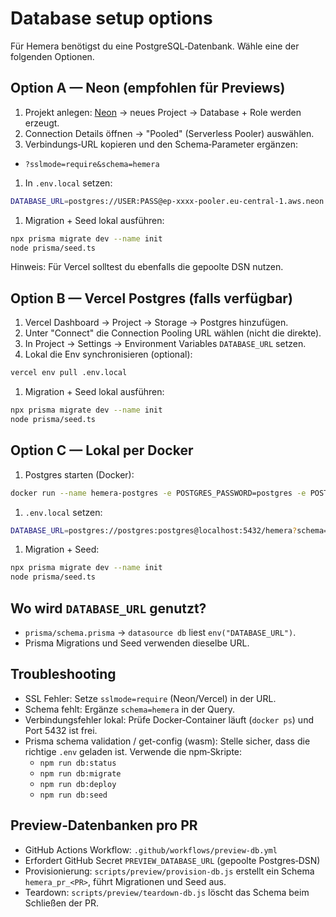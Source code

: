 # Database setup options

Für Hemera benötigst du eine PostgreSQL‑Datenbank. Wähle eine der folgenden Optionen.

## Option A — Neon (empfohlen für Previews)

1. Projekt anlegen: [Neon](https://neon.tech) → neues Project → Database + Role werden erzeugt.
1. Connection Details öffnen → "Pooled" (Serverless Pooler) auswählen.
1. Verbindungs‑URL kopieren und den Schema‑Parameter ergänzen:

- `?sslmode=require&schema=hemera`

1. In `.env.local` setzen:

```bash
DATABASE_URL=postgres://USER:PASS@ep-xxxx-pooler.eu-central-1.aws.neon.tech/DBNAME?sslmode=require&schema=hemera
```

1. Migration + Seed lokal ausführen:

```bash
npx prisma migrate dev --name init
node prisma/seed.ts
```

Hinweis: Für Vercel solltest du ebenfalls die gepoolte DSN nutzen.

## Option B — Vercel Postgres (falls verfügbar)

1. Vercel Dashboard → Project → Storage → Postgres hinzufügen.
1. Unter "Connect" die Connection Pooling URL wählen (nicht die direkte).
1. In Project → Settings → Environment Variables `DATABASE_URL` setzen.
1. Lokal die Env synchronisieren (optional):

```bash
vercel env pull .env.local
```

1. Migration + Seed lokal ausführen:

```bash
npx prisma migrate dev --name init
node prisma/seed.ts
```

## Option C — Lokal per Docker

1. Postgres starten (Docker):

```bash
docker run --name hemera-postgres -e POSTGRES_PASSWORD=postgres -e POSTGRES_USER=postgres -e POSTGRES_DB=hemera -p 5432:5432 -d postgres:16
```

1. `.env.local` setzen:

```bash
DATABASE_URL=postgres://postgres:postgres@localhost:5432/hemera?schema=hemera
```

1. Migration + Seed:

```bash
npx prisma migrate dev --name init
node prisma/seed.ts
```

## Wo wird `DATABASE_URL` genutzt?

- `prisma/schema.prisma` → `datasource db` liest `env("DATABASE_URL")`.
- Prisma Migrations und Seed verwenden dieselbe URL.

## Troubleshooting

- SSL Fehler: Setze `sslmode=require` (Neon/Vercel) in der URL.
- Schema fehlt: Ergänze `schema=hemera` in der Query.
- Verbindungsfehler lokal: Prüfe Docker‑Container läuft (`docker ps`) und Port 5432 ist frei.
- Prisma schema validation / get-config (wasm): Stelle sicher, dass die richtige `.env` geladen ist.
  Verwende die npm‑Skripte:
  - `npm run db:status`
  - `npm run db:migrate`
  - `npm run db:deploy`
  - `npm run db:seed`

## Preview‑Datenbanken pro PR

- GitHub Actions Workflow: `.github/workflows/preview-db.yml`
- Erfordert GitHub Secret `PREVIEW_DATABASE_URL` (gepoolte Postgres‑DSN)
- Provisionierung: `scripts/preview/provision-db.js` erstellt ein Schema `hemera_pr_<PR>`, führt
  Migrationen und Seed aus.
- Teardown: `scripts/preview/teardown-db.js` löscht das Schema beim Schließen der PR.
